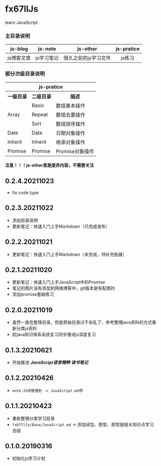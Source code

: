 # fx67llJs
learn JavaScript

### 主目录说明
|  js-blog   | js-note  |  js-other  |  js-pratice  |
|  :----:  |  :----:  |  :----:  |  :----:  |
| js博客文章  | js学习笔记 | 很久之前的js学习文件 | js练习 |

### 部分次级目录说明
<table>
	<tr>
        <th colspan="3">js-pratice</th>
    </tr>
	<tr>
	    <th>一级目录</th>
	    <th>二级目录</th>
	    <th>描述</th>  
	</tr >
	<tr >
	    <td rowspan="3">Array</td>
	    <td>Basic</td>
	    <td>数组基本操作</td>
	</tr>
	<tr>
	    <td>Repeat</td>
	    <td>数组去重操作</td>
	</tr>
	<tr>
	    <td>Sort</td>
	    <td>数组排序操作</td>
	</tr>
	<tr>
	    <td >Date</td>
	    <td>Date</td>
	    <td>日期对象操作</td>
	</tr>
	<tr>
	    <td >Inherit</td>
	    <td >Inherit</td>
	    <td >继承对象操作</td>
	</tr>
	<tr>
	    <td >Promise</td>
	    <td >Promise</td>
	    <td >Promise对象操作</td>
	</tr>
</table>

#### 注意！！！js-other里是废弃内容，不需要关注

## 0.2.4.20211023
* fix code type

## 0.2.3.20211022
* 添加目录说明  
* 更新笔记：快速入门上手Markdown（已完成发布）

## 0.2.2.20211021
* 更新笔记：快速入门上手Markdown（未完成，待补充拓展）

## 0.2.1.20211020
* 更新笔记：快速入门上手JavaScript中的Promise  
* 笔记的图片没有添加到网络博客中，git版本是有配图的  
* 添加promise基础练习  

## 0.2.0.20211019
* 虽然一直在整理目录，但是原始目录过于杂乱了，参考整理java资料的方式重新分类js资料  
* 趁java知识体系系统复习同步推进js深度复习

## 0.1.3.20210621
* 开始推进 ***JavaScript语言精粹 读书笔记***

## 0.1.2.20210426
* `note-JS待整理到 -> JavaScript.md`中

## 0.1.1.20210423
* 重新整理分类学习目录
* `fx67llJs/Base/JavaScript.md` -> 添加闭包、原型、原型链相关知识点学习总结

## 0.1.0.20190316
* 初始化js学习计划